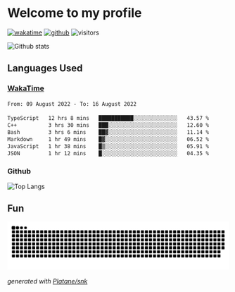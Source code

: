 # Welcome to my profile

[![wakatime](https://wakatime.com/badge/user/82c377cd-a54c-404c-b7df-177b313ca539.svg)](https://wakatime.com/@82c377cd-a54c-404c-b7df-177b313ca539)
[![github](https://img.shields.io/github/followers/xinthose?logo=github&style=plastic)](https://github.com/alanhamlett?tab=followers)
![visitors](https://visitor-badge.glitch.me/badge?page_id=xinthose&left_color=green&right_color=red)

![Github stats](https://github-readme-stats.vercel.app/api?username=xinthose&show_icons=true&theme=radical&count_private=true)

## Languages Used

### [WakaTime](https://wakatime.com/)
<!--START_SECTION:waka-->

```text
From: 09 August 2022 - To: 16 August 2022

TypeScript   12 hrs 8 mins   ███████████░░░░░░░░░░░░░░   43.57 %
C++          3 hrs 30 mins   ███░░░░░░░░░░░░░░░░░░░░░░   12.60 %
Bash         3 hrs 6 mins    ██▓░░░░░░░░░░░░░░░░░░░░░░   11.14 %
Markdown     1 hr 49 mins    █▓░░░░░░░░░░░░░░░░░░░░░░░   06.52 %
JavaScript   1 hr 38 mins    █▒░░░░░░░░░░░░░░░░░░░░░░░   05.91 %
JSON         1 hr 12 mins    █░░░░░░░░░░░░░░░░░░░░░░░░   04.35 %
```

<!--END_SECTION:waka-->

### Github

![Top Langs](https://github-readme-stats.vercel.app/api/top-langs/?username=xinthose)

## Fun
![github contribution grid snake animation](https://raw.githubusercontent.com/xinthose/xinthose/output/github-contribution-grid-snake.svg)

_generated with [Platane/snk](https://github.com/Platane/snk)_

